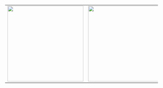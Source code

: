 | | |
|---|---|
| <img height=250 src="https://github-readme-stats.vercel.app/api/top-langs/?username=Eric-Leal&layout=compact&theme=github_dark&hide_border=true" /> | <img height=250 src="https://github-readme-activity-graph.vercel.app/graph?username=Eric-Leal&theme=github-dark&hide_border=true" /> |